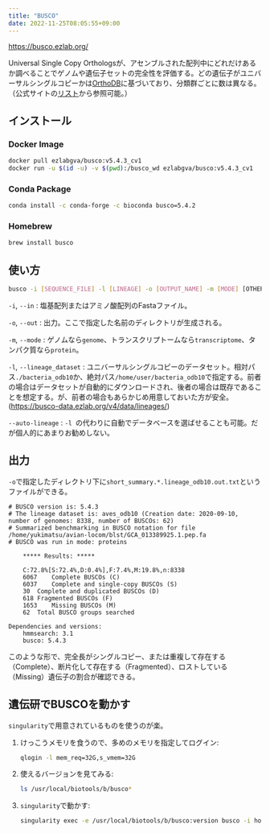 ```yaml
---
title: "BUSCO"
date: 2022-11-25T08:05:55+09:00
---
```


https://busco.ezlab.org/

Universal Single Copy Orthologsが、アセンブルされた配列中にどれだけあるか調べることでゲノムや遺伝子セットの完全性を評価する。どの遺伝子がユニバーサルシングルコピーかは[OrthoDB](http://www.orthodb.org/)に基づいており、分類群ごとに数は異なる。（公式サイトの[リスト](https://busco.ezlab.org/list_of_lineages.html)から参照可能。）


## インストール
### Docker Image
```sh
docker pull ezlabgva/busco:v5.4.3_cv1
docker run -u $(id -u) -v $(pwd):/busco_wd ezlabgva/busco:v5.4.3_cv1
```

### Conda Package
```sh
conda install -c conda-forge -c bioconda busco=5.4.2
```

### Homebrew
```sh
brew install busco
```


## 使い方
```sh
busco -i [SEQUENCE_FILE] -l [LINEAGE] -o [OUTPUT_NAME] -m [MODE] [OTHER OPTIONS]
```

`-i`, `--in`
:	塩基配列またはアミノ酸配列のFastaファイル。

`-o`, `--out`
:	出力。ここで指定した名前のディレクトリが生成される。

`-m`, `--mode`
:	ゲノムなら`genome`、トランスクリプトームなら`transcriptome`、タンパク質なら`protein`。

`-l`, `--lineage_dataset`
:	ユニバーサルシングルコピーのデータセット。相対パス`./bacteria_odb10`か、絶対パス`/home/user/bacteria_odb10`で指定する。前者の場合はデータセットが自動的にダウンロードされ、後者の場合は既存であることを想定する。が、前者の場合もあらかじめ用意しておいた方が安全。(https://busco-data.ezlab.org/v4/data/lineages/)

`--auto-lineage`
:	`-l `の代わりに自動でデータベースを選ばせることも可能。だが個人的にあまりお勧めしない。


## 出力
`-o`で指定したディレクトリ下に`short_summary.*.lineage_odb10.out.txt`というファイルができる。
```
# BUSCO version is: 5.4.3 
# The lineage dataset is: aves_odb10 (Creation date: 2020-09-10, number of genomes: 8338, number of BUSCOs: 62)
# Summarized benchmarking in BUSCO notation for file /home/yukimatsu/avian-locom/blst/GCA_013389925.1.pep.fa
# BUSCO was run in mode: proteins

    ***** Results: *****

    C:72.8%[S:72.4%,D:0.4%],F:7.4%,M:19.8%,n:8338   
    6067    Complete BUSCOs (C)         
    6037    Complete and single-copy BUSCOs (S) 
    30  Complete and duplicated BUSCOs (D)  
    618 Fragmented BUSCOs (F)           
    1653    Missing BUSCOs (M)          
    62  Total BUSCO groups searched     

Dependencies and versions:
    hmmsearch: 3.1
    busco: 5.4.3
```

このような形で、完全長がシングルコピー、または重複して存在する（Complete）、断片化して存在する（Fragmented）、ロストしている（Missing）遺伝子の割合が確認できる。


## 遺伝研でBUSCOを動かす
`singularity`で用意されているものを使うのが楽。

1. けっこうメモリを食うので、多めのメモリを指定してログイン:
	```sh
	qlogin -l mem_req=32G,s_vmem=32G
	```

2. 使えるバージョンを見てみる:
	```sh
	ls /usr/local/biotools/b/busco*
	```

3. `singularity`で動かす:
	```sh
	singularity exec -e /usr/local/biotools/b/busco:version busco -i hoge.fa -o fuga -l bacteria_odb10 -m protein
	```

